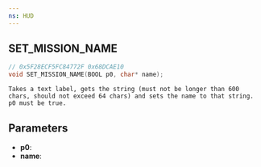 ```yaml
---
ns: HUD
---
```

## SET_MISSION_NAME

```c
// 0x5F28ECF5FC84772F 0x68DCAE10
void SET_MISSION_NAME(BOOL p0, char* name);
```

```
Takes a text label, gets the string (must not be longer than 600 chars, should not exceed 64 chars) and sets the name to that string.  
p0 must be true.  
```

## Parameters
* **p0**: 
* **name**: 

